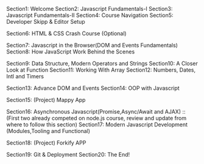 
Section1: Welcome
Section2: Javascript Fundamentals-I
Section3: Javascript Fundamentals-II
Section4: Course Navigation
Section5: Developer Skipp & Editor Setup

Section6: HTML & CSS Crash Course (Optional)

Section7: Javascript in the Browser(DOM and Events Fundamentals)
Section8: How JavaScript Work Behind the Scenes

Section9: Data Structure, Modern Operators and Strings
Section10: A Closer Look at Function
Section11: Working With Array
Section12: Numbers, Dates, Intl and Timers

Section13: Advance DOM and Events
Section14: OOP with Javascript

Section15: (Project) Mappy App

Section16: Asynchronous Javascript(Promise,Async/Await and AJAX) :: (First two already competed on node.js course, review and update from where to follow this section)
Section17: Modern Javascript Development (Modules,Tooling and Functional)

Section18: (Project) Forkify APP

Section19: Git & Deployment
Section20: The End!

